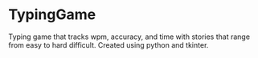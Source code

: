 # TypingGame

Typing game that tracks wpm, accuracy, and time with stories that range from easy to hard difficult. Created using python and tkinter.
